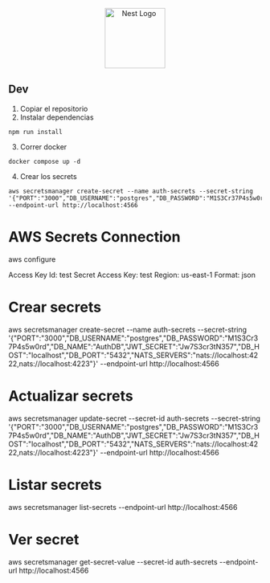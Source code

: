 <p align="center">
  <a href="http://nestjs.com/" target="blank"><img src="https://nestjs.com/img/logo-small.svg" width="120" alt="Nest Logo" /></a>
</p>

## Dev

1. Copiar el repositorio
2. Instalar dependencias

```
npm run install
```

3. Correr docker

```
docker compose up -d
```

4. Crear los secrets

```
aws secretsmanager create-secret --name auth-secrets --secret-string '{"PORT":"3000","DB_USERNAME":"postgres","DB_PASSWORD":"M1S3Cr37P4s5w0rd","DB_NAME":"AuthDB","JWT_SECRET":"Jw7S3cr3tN357","DB_HOST":"localhost","DB_PORT":"5432","NATS_SERVERS":"nats://localhost:4222,nats://localhost:4223"}' --endpoint-url http://localhost:4566
```

# AWS Secrets Connection

aws configure

Access Key Id: test
Secret Access Key: test
Region: us-east-1
Format: json

# Crear secrets

aws secretsmanager create-secret --name auth-secrets --secret-string '{"PORT":"3000","DB_USERNAME":"postgres","DB_PASSWORD":"M1S3Cr37P4s5w0rd","DB_NAME":"AuthDB","JWT_SECRET":"Jw7S3cr3tN357","DB_HOST":"localhost","DB_PORT":"5432","NATS_SERVERS":"nats://localhost:4222,nats://localhost:4223"}' --endpoint-url http://localhost:4566

# Actualizar secrets

aws secretsmanager update-secret --secret-id auth-secrets --secret-string '{"PORT":"3000","DB_USERNAME":"postgres","DB_PASSWORD":"M1S3Cr37P4s5w0rd","DB_NAME":"AuthDB","JWT_SECRET":"Jw7S3cr3tN357","DB_HOST":"localhost","DB_PORT":"5432","NATS_SERVERS":"nats://localhost:4222,nats://localhost:4223"}' --endpoint-url http://localhost:4566

# Listar secrets

aws secretsmanager list-secrets --endpoint-url http://localhost:4566

# Ver secret

aws secretsmanager get-secret-value --secret-id auth-secrets --endpoint-url http://localhost:4566
